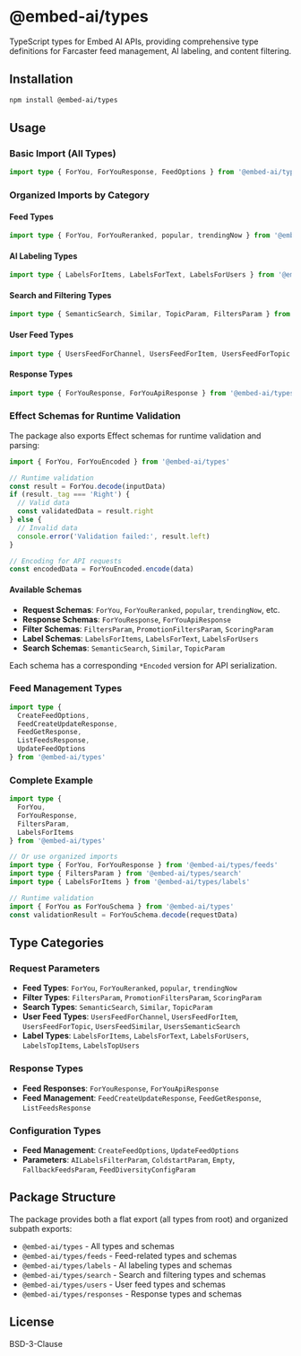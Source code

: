 # @embed-ai/types

TypeScript types for Embed AI APIs, providing comprehensive type definitions for Farcaster feed management, AI labeling, and content filtering.

## Installation

```bash
npm install @embed-ai/types
```

## Usage

### Basic Import (All Types)

```typescript
import type { ForYou, ForYouResponse, FeedOptions } from '@embed-ai/types'
```

### Organized Imports by Category

#### Feed Types
```typescript
import type { ForYou, ForYouReranked, popular, trendingNow } from '@embed-ai/types/feeds'
```

#### AI Labeling Types
```typescript
import type { LabelsForItems, LabelsForText, LabelsForUsers } from '@embed-ai/types/labels'
```

#### Search and Filtering Types
```typescript
import type { SemanticSearch, Similar, TopicParam, FiltersParam } from '@embed-ai/types/search'
```

#### User Feed Types
```typescript
import type { UsersFeedForChannel, UsersFeedForItem, UsersFeedForTopic } from '@embed-ai/types/users'
```

#### Response Types
```typescript
import type { ForYouResponse, ForYouApiResponse } from '@embed-ai/types/responses'
```

### Effect Schemas for Runtime Validation

The package also exports Effect schemas for runtime validation and parsing:

```typescript
import { ForYou, ForYouEncoded } from '@embed-ai/types'

// Runtime validation
const result = ForYou.decode(inputData)
if (result._tag === 'Right') {
  // Valid data
  const validatedData = result.right
} else {
  // Invalid data
  console.error('Validation failed:', result.left)
}

// Encoding for API requests
const encodedData = ForYouEncoded.encode(data)
```

#### Available Schemas
- **Request Schemas**: `ForYou`, `ForYouReranked`, `popular`, `trendingNow`, etc.
- **Response Schemas**: `ForYouResponse`, `ForYouApiResponse`
- **Filter Schemas**: `FiltersParam`, `PromotionFiltersParam`, `ScoringParam`
- **Label Schemas**: `LabelsForItems`, `LabelsForText`, `LabelsForUsers`
- **Search Schemas**: `SemanticSearch`, `Similar`, `TopicParam`

Each schema has a corresponding `*Encoded` version for API serialization.

### Feed Management Types

```typescript
import type { 
  CreateFeedOptions, 
  FeedCreateUpdateResponse, 
  FeedGetResponse,
  ListFeedsResponse,
  UpdateFeedOptions 
} from '@embed-ai/types'
```

### Complete Example

```typescript
import type { 
  ForYou, 
  ForYouResponse, 
  FiltersParam,
  LabelsForItems 
} from '@embed-ai/types'

// Or use organized imports
import type { ForYou, ForYouResponse } from '@embed-ai/types/feeds'
import type { FiltersParam } from '@embed-ai/types/search'
import type { LabelsForItems } from '@embed-ai/types/labels'

// Runtime validation
import { ForYou as ForYouSchema } from '@embed-ai/types'
const validationResult = ForYouSchema.decode(requestData)
```

## Type Categories

### Request Parameters
- **Feed Types**: `ForYou`, `ForYouReranked`, `popular`, `trendingNow`
- **Filter Types**: `FiltersParam`, `PromotionFiltersParam`, `ScoringParam`
- **Search Types**: `SemanticSearch`, `Similar`, `TopicParam`
- **User Feed Types**: `UsersFeedForChannel`, `UsersFeedForItem`, `UsersFeedForTopic`, `UsersFeedSimilar`, `UsersSemanticSearch`
- **Label Types**: `LabelsForItems`, `LabelsForText`, `LabelsForUsers`, `LabelsTopItems`, `LabelsTopUsers`

### Response Types
- **Feed Responses**: `ForYouResponse`, `ForYouApiResponse`
- **Feed Management**: `FeedCreateUpdateResponse`, `FeedGetResponse`, `ListFeedsResponse`

### Configuration Types
- **Feed Management**: `CreateFeedOptions`, `UpdateFeedOptions`
- **Parameters**: `AILabelsFilterParam`, `ColdstartParam`, `Empty`, `FallbackFeedsParam`, `FeedDiversityConfigParam`

## Package Structure

The package provides both a flat export (all types from root) and organized subpath exports:

- `@embed-ai/types` - All types and schemas
- `@embed-ai/types/feeds` - Feed-related types and schemas
- `@embed-ai/types/labels` - AI labeling types and schemas  
- `@embed-ai/types/search` - Search and filtering types and schemas
- `@embed-ai/types/users` - User feed types and schemas
- `@embed-ai/types/responses` - Response types and schemas

## License

BSD-3-Clause 
